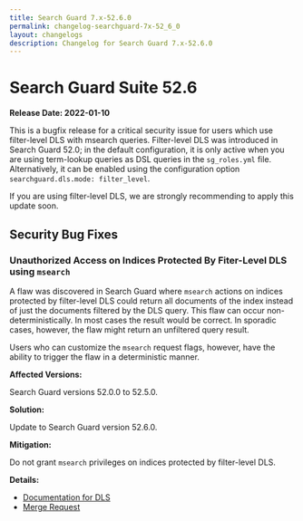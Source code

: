 ```yaml
---
title: Search Guard 7.x-52.6.0
permalink: changelog-searchguard-7x-52_6_0
layout: changelogs
description: Changelog for Search Guard 7.x-52.6.0
---
```

<!--- Copyright 2021 floragunn GmbH -->

# Search Guard Suite 52.6

**Release Date: 2022-01-10**

This is a bugfix release for a critical security issue for users which use filter-level DLS with msearch queries. Filter-level DLS was introduced in Search Guard 52.0; in the default configuration, it is only active when you are using term-lookup queries as DSL queries in the `sg_roles.yml` file. Alternatively, it can be enabled using the configuration option `searchguard.dls.mode: filter_level`. 

If you are using filter-level DLS, we are strongly recommending to apply this update soon.

## Security Bug Fixes

### Unauthorized Access on Indices Protected By Fiter-Level DLS using `msearch`

A flaw was discovered in Search Guard where `msearch` actions on indices protected by filter-level DLS could return all documents of the index instead of just the documents filtered by the DLS query. This flaw can occur non-deterministically. In most cases the result would be correct. In sporadic cases, however, the flaw might return an unfiltered query result.

Users who can customize the `msearch` request flags, however, have the ability to trigger the flaw in a deterministic manner.

**Affected Versions:**

Search Guard versions 52.0.0 to 52.5.0.

**Solution:**

Update to Search Guard version 52.6.0.

**Mitigation:** 

Do not grant `msearch` privileges on indices protected by filter-level DLS.

**Details:** 

- [Documentation for DLS](https://docs.search-guard.com/latest/document-level-security)
- [Merge Request](https://git.floragunn.com/search-guard/search-guard-suite-enterprise/-/merge_requests/150)
